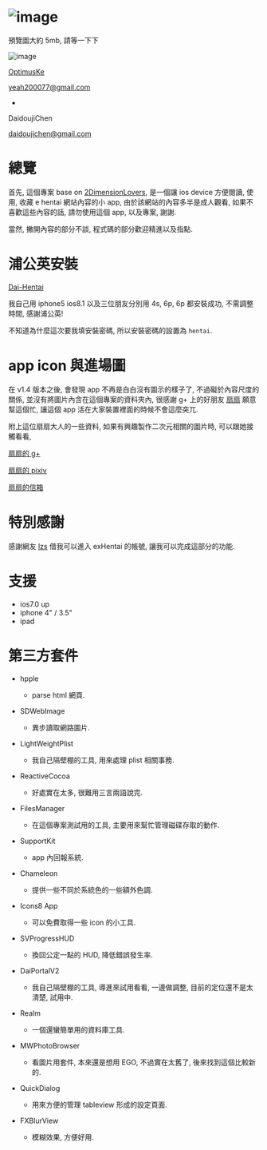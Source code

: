 ![image](https://s3-ap-northeast-1.amazonaws.com/daidoujiminecraft/Daidouji/icon180.png)
======

預覽圖大約 5mb, 請等一下下

![image](https://s3-ap-northeast-1.amazonaws.com/daidoujiminecraft/Daidouji/Dai-Hentai_20141030.gif)

[OptimusKe](https://github.com/OptimusKe)

yeah200077@gmail.com

+

DaidoujiChen

daidoujichen@gmail.com

總覽
======
首先, 這個專案 base on [2DimensionLovers](https://github.com/2DimensionLovers/e-Hentai), 是一個讓 ios device 方便閱讀, 使用, 收藏 e hentai 網站內容的小 app, 由於該網站的內容多半是成人觀看, 如果不喜歡這些內容的話, 請勿使用這個 app, 以及專案, 謝謝.

當然, 撇開內容的部分不談, 程式碼的部分歡迎精進以及指點.

浦公英安裝
======
[Dai-Hentai](http://www.pgyer.com/DaiHentai)

我自己用 iphone5 ios8.1 以及三位朋友分別用 4s, 6p, 6p 都安裝成功, 不需調整時間, 感謝浦公英!

不知道為什麼這次要我填安裝密碼, 所以安裝密碼的設置為 `hentai`.

app icon 與進場圖
======
在 v1.4 版本之後, 會發現 app 不再是白白沒有圖示的樣子了, 不過礙於內容尺度的關係, 並沒有將圖片內含在這個專案的資料夾內, 很感謝 g+ 上的好朋友 [扇扇](https://plus.google.com/u/0/+%E8%8F%AF%E6%89%870402/posts) 願意幫這個忙, 讓這個 app 活在大家裝置裡面的時候不會這麼突兀.

附上這位扇扇大人的一些資料, 如果有興趣製作二次元相關的圖片時, 可以跟她接觸看看,

[扇扇的 g+](https://plus.google.com/u/0/+%E8%8F%AF%E6%89%870402/posts)

[扇扇的 pixiv](http://www.pixiv.net/member.php?id=3225409)

[扇扇的信箱](shanshan910402@gmail.com)

特別感謝
======
感謝網友 [lzs](ggg19960720@gmail.com) 借我可以進入 exHentai 的帳號, 讓我可以完成這部分的功能.

支援
======
- ios7.0 up
- iphone 4" / 3.5"
- ipad

第三方套件
======

- hpple
  - parse html 網頁.

- SDWebImage
  - 異步讀取網路圖片.
  
- LightWeightPlist
  - 我自己隔壁棚的工具, 用來處理 plist 相關事務.

- ReactiveCocoa
  - 好處實在太多, 很難用三言兩語說完.

- FilesManager
  - 在這個專案測試用的工具, 主要用來幫忙管理磁碟存取的動作.

- SupportKit
  - app 內回報系統.

- Chameleon
  - 提供一些不同於系統色的一些額外色調.

- Icons8 App
  - 可以免費取得一些 icon 的小工具.

- SVProgressHUD
  - 換回公定一點的 HUD, 降低錯誤發生率.

- DaiPortalV2
  - 我自己隔壁棚的工具, 導進來試用看看, 一邊做調整, 目前的定位還不是太清楚, 試用中.

- Realm
  - 一個還蠻簡單用的資料庫工具.

- MWPhotoBrowser
  - 看圖片用套件, 本來還是想用 EGO, 不過實在太舊了, 後來找到這個比較新的.

- QuickDialog
  - 用來方便的管理 tableview 形成的設定頁面.

- FXBlurView
  - 模糊效果, 方便好用.
